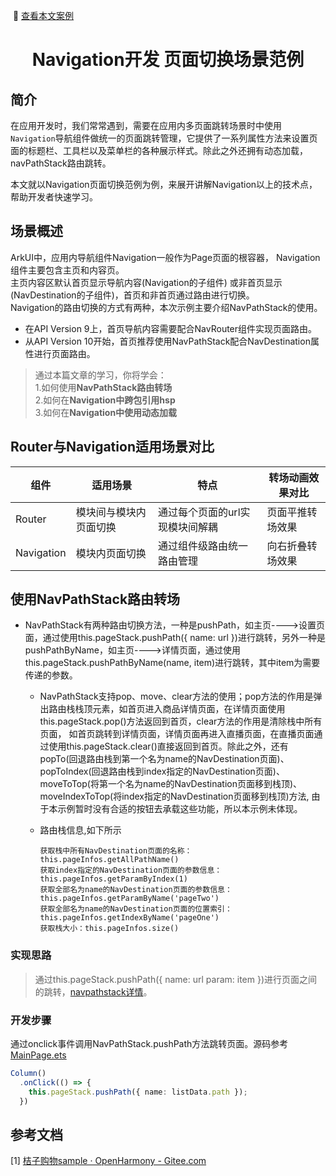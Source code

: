 &nbsp;:book: [查看本文案例](https://gitee.com/openharmony/applications_app_samples/tree/master/code/Solutions/common/CommonAppDevelopment)

<p align="center">
  <h1 align="center">Navigation开发 页面切换场景范例</h1>
</p>

## 简介

在应用开发时，我们常常遇到，需要在应用内多页面跳转场景时中使用`Navigation`导航组件做统一的页面跳转管理，它提供了一系列属性方法来设置页面的标题栏、工具栏以及菜单栏的各种展示样式。除此之外还拥有动态加载，navPathStack路由跳转。

本文就以Navigation页面切换范例为例，来展开讲解Navigation以上的技术点，帮助开发者快速学习。

## 场景概述

ArkUI中，应用内导航组件Navigation一般作为Page页面的根容器， Navigation组件主要包含主页和内容页。    
主页内容区默认首页显示导航内容(Navigation的子组件) 或非首页显示(NavDestination的子组件)，首页和非首页通过路由进行切换。  
Navigation的路由切换的方式有两种，本次示例主要介绍NavPathStack的使用。
* 在API Version 9上，首页导航内容需要配合NavRouter组件实现页面路由。
* 从API Version 10开始，首页推荐使用NavPathStack配合NavDestination属性进行页面路由。

> 通过本篇文章的学习，你将学会：    
1.如何使用**NavPathStack路由转场**  
2.如何在**Navigation中跨包引用hsp**  
3.如何在**Navigation中使用动态加载**

## Router与Navigation适用场景对比
| 组件  | 适用场景 | 特点                | 转场动画效果对比 |
|-----|------|-------------------|----------|
| Router | 模块间与模块内页面切换  | 通过每个页面的url实现模块间解耦 | 页面平推转场效果 |
| Navigation | 模块内页面切换  | 通过组件级路由统一路由管理     | 向右折叠转场效果 |

## 使用NavPathStack路由转场
* NavPathStack有两种路由切换方法，一种是pushPath，如主页---->设置页面，通过使用this.pageStack.pushPath({ name: url })进行跳转，另外一种是pushPathByName，如主页---->详情页面，通过使用this.pageStack.pushPathByName(name, item)进行跳转，其中item为需要传递的参数。

    * NavPathStack支持pop、move、clear方法的使用；pop方法的作用是弹出路由栈栈顶元素，如首页进入商品详情页面，在详情页面使用this.pageStack.pop()方法返回到首页，clear方法的作用是清除栈中所有页面，
      如首页跳转到详情页面，详情页面再进入直播页面，在直播页面通过使用this.pageStack.clear()直接返回到首页。除此之外，还有popTo(回退路由栈到第一个名为name的NavDestination页面)、
      popToIndex(回退路由栈到index指定的NavDestination页面)、moveToTop(将第一个名为name的NavDestination页面移到栈顶)、moveIndexToTop(将index指定的NavDestination页面移到栈顶)方法,
      由于本示例暂时没有合适的按钮去承载这些功能，所以本示例未体现。

    * 路由栈信息,如下所示
        ```
        获取栈中所有NavDestination页面的名称：this.pageInfos.getAllPathName()
        获取index指定的NavDestination页面的参数信息：this.pageInfos.getParamByIndex(1)
        获取全部名为name的NavDestination页面的参数信息：this.pageInfos.getParamByName('pageTwo')
        获取全部名为name的NavDestination页面的位置索引：this.pageInfos.getIndexByName('pageOne')
        获取栈大小：this.pageInfos.size()
        ```

### 实现思路

> 通过this.pageStack.pushPath({ name: url param: item })进行页面之间的跳转，[navpathstack详情](https://docs.openharmony.cn/pages/v4.0/zh-cn/application-dev/reference/arkui-ts/ts-basic-components-navigation.md/#navpathstack10)。

### 开发步骤

通过onclick事件调用NavPathStack.pushPath方法跳转页面。源码参考[MainPage.ets](../../feature/functionalscenes/src/main/ets/FunctionalScenes.ets)
  ```ts
  Column()
    .onClick(() => {
      this.pageStack.pushPath({ name: listData.path });
    })
  ```

## 参考文档

[1] [桔子购物sample · OpenHarmony - Gitee.com](https://gitee.com/openharmony/applications_app_samples/tree/master/code/Solutions/Shopping/OrangeShopping)

